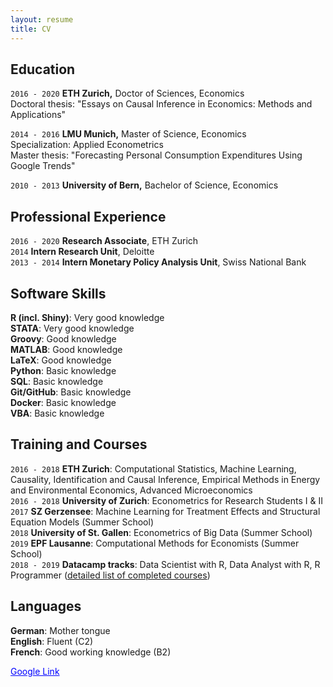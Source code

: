 ```yaml
---
layout: resume
title: CV
---
```



## Education 
`2016 - 2020`
__ETH Zurich,__
Doctor of Sciences, Economics <br>
Doctoral thesis: "Essays on Causal Inference in Economics: Methods and Applications"

`2014 - 2016`
__LMU Munich,__
Master of Science, Economics <br>
Specialization: Applied Econometrics <br>
Master thesis: "Forecasting Personal Consumption Expenditures Using Google Trends"

`2010 - 2013`
__University of Bern,__
Bachelor of Science, Economics



## Professional Experience

`2016 - 2020`
__Research Associate__, ETH Zurich <br>
`2014`
__Intern Research Unit__, Deloitte <br>
`2013 - 2014`
__Intern Monetary Policy Analysis Unit__, Swiss National Bank

## Software Skills

__R (incl. Shiny)__: Very good knowledge <br>
__STATA__: Very good knowledge <br>
__Groovy__: Good knowledge <br>
__MATLAB__: Good knowledge <br>
__LaTeX__: Good knowledge <br>
__Python__: Basic knowledge <br>
__SQL__: Basic knowledge <br>
__Git/GitHub__: Basic knowledge <br>
__Docker__: Basic knowledge <br>
__VBA__: Basic knowledge <br>

## Training and Courses
`2016 - 2018`
__ETH Zurich__: Computational Statistics, Machine Learning, Causality, Identification and Causal Inference, Empirical Methods in Energy and Environmental Economics, Advanced Microeconomics <br>
`2016 - 2018`
__University of Zurich__: Econometrics for Research Students I & II <br>
`2017`
__SZ Gerzensee__: Machine Learning for Treatment Effects and Structural Equation Models (Summer School) <br>
`2018`
__University of St. Gallen__: Econometrics of Big Data (Summer School) <br>
`2019`
__EPF Lausanne__: Computational Methods for Economists (Summer School) <br>
`2018 - 2019`
__Datacamp tracks__: Data Scientist with R, Data Analyst with R, R Programmer ([detailed list of completed courses](cv/courses.md)) 

## Languages

__German__: Mother tongue <br>
__English__: Fluent (C2) <br>
__French__: Good working knowledge (B2)


<a href="http://google.com/" style="color:blue;">Google Link</a>

<!-- ## CV download

- [Download CV](pdf/CV_MoorElias.pdf) -->


<!-- ### Footer

Last updated: May 2013 -->


